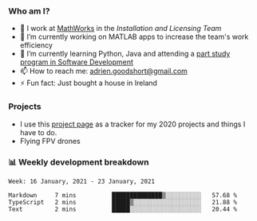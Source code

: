 ### Who am I?

<!--
**goodshort/goodshort** is a ✨ _special_ ✨ repository because its `README.md` (this file) appears on your GitHub profile.
-->

- 💼 I work at [MathWorks](https://www.mathworks.com/) in the _Installation and Licensing Team_
- 🔭 I’m currently working on MATLAB apps to increase the team's work efficiency
- 🌱 I’m currently learning Python, Java and attending a [part study program in Software Development](https://www.goodshort.me/who-am-i/studies#higher-diploma-in-software-development)
- 📫 How to reach me: adrien.goodshort@gmail.com
- ⚡ Fun fact: Just bought a house in Ireland

### Projects

- I use this [project page](https://github.com/users/goodshort/projects/1) as a tracker for my 2020 projects and things I have to do.
- Flying FPV drones

### 📊 Weekly development breakdown

<!--START_SECTION:waka-->
```text
Week: 16 January, 2021 - 23 January, 2021

Markdown     7 mins          ██████████████▒░░░░░░░░░░   57.68 % 
TypeScript   2 mins          █████▒░░░░░░░░░░░░░░░░░░░   21.88 % 
Text         2 mins          █████░░░░░░░░░░░░░░░░░░░░   20.44 % 
```
<!--END_SECTION:waka-->
